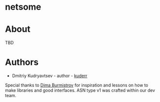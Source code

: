 # netsome

# About

TBD

# Authors

- Dmitriy Kudryavtsev - author - [kuderr](https://github.com/kuderr)

Special thanks to [Dima Burmistrov](https://gitlab.com/pyctrl) for inspiration and lessons on how to make libraries and good interfaces. ASN type v1 was crafted within our dev team.

